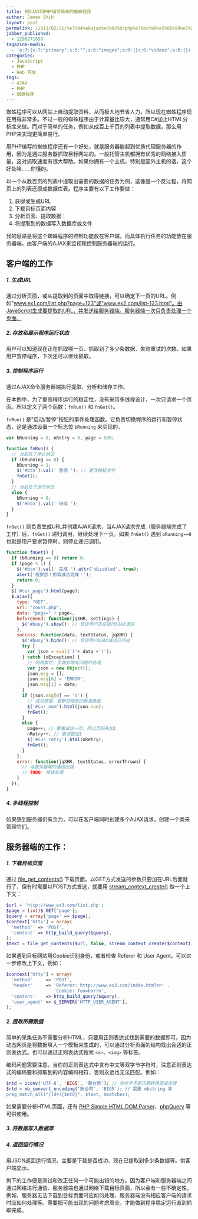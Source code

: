 ```yaml
---
title: 用AJAX和PHP编写简单的蜘蛛程序
author: James Shih
layout: post
permalink: /2011/02/21/%e7%94%a8ajax%e5%92%8cphp%e7%bc%96%e5%86%99%e7%ae%80%e5%8d%95%e7%9a%84%e8%9c%98%e8%9b%9b%e7%a8%8b%e5%ba%8f/
jabber_published:
  - 1298271658
tagazine-media:
  - 'a:7:{s:7:"primary";s:0:"";s:6:"images";a:0:{}s:6:"videos";a:0:{}s:11:"image_count";s:1:"0";s:6:"author";s:8:"13298777";s:7:"blog_id";s:8:"12911913";s:9:"mod_stamp";s:19:"2011-02-21 07:21:20";}'
categories:
  - JavaScript
  - PHP
  - Web 开发
tags:
  - AJAX
  - PHP
  - 蜘蛛程序
---
```

蜘蛛程序可以从网站上自动提取资料，从而极大地节省人力，所以现在蜘蛛程序现在用得非常多。不过一般的蜘蛛程序由于计算量比较大，通常用C#加上HTML分析库来做。而对于简单的任务，例如从成百上千页的列表中提取数据，那么用PHP来实现更简单易行。

用PHP编写的蜘蛛程序还有一个好处，就是服务器能起到优质代理服务器的作用，因为是通过服务器抓取目标网站的。一般托管主机都拥有优秀的网络接入质量，这对抓取速度有很大帮助。如果你拥有一个主机，特别是国外主机的话，这个好处嘛……你懂的。

<!--more-->

以一个从数百页的列表中提取出需要的数据的任务为例，这像是一个反过程，将网页上的列表还原成数据库表。程序主要有以下工作要做：

1. 获得或生成URL
2. 下载目标页面内容
3. 分析页面、提取数据：
4. 将提取到的数据写入数据库或文件

我的思路是将这个蜘蛛程序的控制功能放在客户端，而具体执行任务的功能放在服务器端。由客户端的AJAX来监视和控制服务器端的运行。

## 客户端的工作

##### 1. 生成URL

通过分析页面，或从提取到的页面中取得链接，可以确定下一页的URL。例如"www.ex1.com/list.php?page=123"或"www.ex2.com/list-123.html"。由JavaScript生成要提取的URL，并发送给服务器端。服务器端一次只负责处理一个页面。

##### 2. 存放和展示程序运行状态

用户可以知道现在正在抓取哪一页、抓取到了多少条数据、失败重试的次数。如果用户暂停程序，下次还可以继续抓取。

##### 3. 控制程序运行

通过AJAX命令服务器端执行提取、分析和储存工作。

在本例中，为了提高程序运行的稳定性，没有采用多线程设计，一次只请求一个页面。所以定义了两个函数：`fnRun()` 和 `fnGet()`。

`fnRun()` 是"启动/暂停"按钮的事件处理函数。它负责切换程序的运行和暂停状态，这是通过设置一个标志位 `bRunning` 来实现的。

```javascript
var bRunning = 0, nRetry = 0, page = 500;

function fnRun() {
  // 当前处于停止状态
  if (bRunning == 0) {
    bRunning = 1;
    $('#btn').val(' 暂停 '); // 更改按钮文字
    fnGet();
  }
  // 当前处于运行状态
  else {
    bRunning = 0;
    $('#btn').val(' 继续 ');
  }
}
```

`fnGet()` 则负责生成URL并创建AJAX请求，当AJAX请求完成（服务器端完成了工作）后，`fnGet()` 递归调用，继续处理下一页。如果 `fnGet()` 遇到 `bRunning==0` 也就是用户要求暂停时，则停止递归调用。

```javascript
function fnGet() {
  if (bRunning == 0) return 0;
  if (page < 1) {
    $('#btn').val(' 完成 ').attr('disabled', true);
    alert('祝贺您！抓取成功完成！');
    return 0;
  }
  $('#cur_page').html(page);
  $.ajax({
    type: "GET",
    url: "count.php",
    data: "page=" + page–,
    beforeSend: function(jqXHR, settings) {
      $('#busy').show(); // 告诉用户正在进行AJAX请求
    },
    success: function(data, textStatus, jqXHR) {
      $('#busy').hide(); // 告诉用户AJAX请求已完成
      try {
        var json = eval('('+ data +')');
      } catch (oException) {
        // 网络繁忙，页面抓取有问题的处理
        var json = new Object();
        json.msg = [];
        json.msg[0] = 'ERROR';
        json.msg[1] = data;
      }
      if (json.msg[0] == 'S') {
        // 成功获取，更新抓取到的数据条数
        $('#cur_num').html(json.num);
        fnGet();
      }
      else {
        page++; // 要重试这一页，所以页码先加1
        nRetry++; // 重试数加1
        $('#cur_retry').html(nRetry);
        fnGet();
      }
    },
    error: function(jqXHR, textStatus, errorThrown) {
      // 与服务器端的通信出错
      // TODO: 错误处理
    }
  });
}
```

##### 4. 多线程控制

如果感到服务器仍有余力，可以在客户端同时创建多个AJAX请求，创建一个类来管理它们。

## 服务器端的工作：

##### 1. 下载目标页面

通过 [file_get_contents()](http://docs.php.net/manual/zh/function.file-get-contents.php) 下载页面。以GET方式发送的参数只要加在URL后面就行了，但有时需要以POST方式发送，就要用 [stream_context_create()](http://docs.php.net/manual/zh/function.stream-context-create.php) 做一个上下文：

```php
$url = 'http://www.ex3.com/list.php';
$page = (int)$_GET['page'];
$query = array('page' => $page);
$context['http'] = array(
  'method'  => 'POST',
  'content' => http_build_query($query),
);
$text = file_get_contents($url, false, stream_context_create($context));
```

如果遇到目标网站用Cookie识别身份，或者检查 Referer 和 User Agent。可以进一步修改上下文，例如：

```php
$context['http'] = array(
  'method'     => 'POST',
  'header'     => 'Referer: http://www.ex3.com/index.htmlrn' .
                  'Cookie: foo=barrn',
  'content'    => http_build_query($query),
  'user_agent' => $_SERVER['HTTP_USER_AGENT'],
);
```

##### 2. 提取所需数据

简单的采集任务不需要分析HTML，只要用正则表达式找到需要的数据即可。因为动态网页是将数据填入一个模板来生成的，可以通过分析页面的结构找出合适的正则表达式。也可以通过正则表达式搜索 `<a>`、`<img>` 等标签。

编码问题需要注意。当你的正则表达式中含有中文等双字节字符时，注意正则表达式的编码要和抓取到的内容编码相符，否则永远也无法匹配。例如：

```php
$ntd = iconv('UTF-8′, 'BIG5′, '新台幣'); // 有些字不能正确转换造成出错
$ntd = mb_convert_encoding('新台幣', 'BIG5′); // 需要 mbstring 库
preg_match_all("/(d+){$ntd}", $text, $matches);
```

如果需要分析HTML页面，还有 [PHP Simple HTML DOM Parser](http://simplehtmldom.sourceforge.net/)、[phpQuery](http://code.google.com/p/phpquery/) 等可供使用。

##### 3. 将数据写入数据库

##### 4. 返回运行情况

用JSON返回运行情况，主要是下载是否成功、现在已提取到多少条数据等。供客户端显示。

剩下的工作便是测试和改正任何一个可能出错的地方。因为客户端和服务器端之间通过网络进行通信、服务器端也通过网络下载目标页面，所以会有一些不确定性。例如，服务器无法下载到目标页面时应如何处理、服务器端没有相应客户端的请求时应如何处理等。需要把可能出现的问题考虑周全，才能做到程序稳定运行直到抓取完成。
